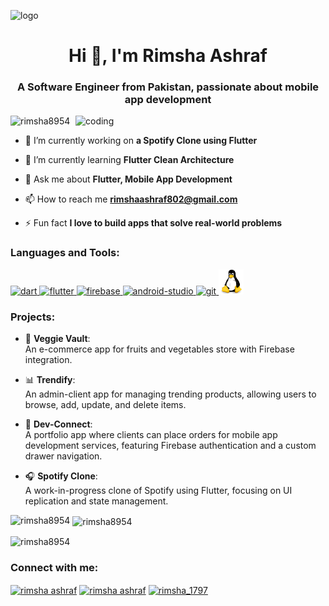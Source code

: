 ![logo](https://github.com/Rimsha8954/Rimsha8954/blob/main/Github%20Banner.png)

<h1 align="center">Hi 👋, I'm Rimsha Ashraf</h1>
<h3 align="center">A Software Engineer from Pakistan, passionate about mobile app development</h3>

<img align="right" alt="coding" width="400" src="https://cdn.dribbble.com/users/1019864/screenshots/3079099/codeloop.gif">

<p align="left"> <img src="https://komarev.com/ghpvc/?username=rimsha8954&label=Profile%20views&color=0e75b6&style=flat" alt="rimsha8954" /> </p>

- 🔭 I’m currently working on **a Spotify Clone using Flutter**

- 🌱 I’m currently learning **Flutter Clean Architecture**

- 💬 Ask me about **Flutter, Mobile App Development**

- 📫 How to reach me **rimshaashraf802@gmail.com**

- ⚡ Fun fact **I love to build apps that solve real-world problems**

<h3 align="left">Languages and Tools:</h3>
<p align="left"> 
<a href="https://dart.dev" target="_blank" rel="noreferrer"> <img src="https://www.vectorlogo.zone/logos/dartlang/dartlang-icon.svg" alt="dart" width="40" height="40"/> </a> 
<a href="https://flutter.dev" target="_blank" rel="noreferrer"> <img src="https://www.vectorlogo.zone/logos/flutterio/flutterio-icon.svg" alt="flutter" width="40" height="40"/> </a>
<a href="https://firebase.google.com/" target="_blank" rel="noreferrer"> <img src="https://www.vectorlogo.zone/logos/firebase/firebase-icon.svg" alt="firebase" width="40" height="40"/> </a>
<a href="https://developer.android.com/studio" target="_blank" rel="noreferrer"> <img src="https://uxwing.com/wp-content/themes/uxwing/download/brands-and-social-media/android-studio-icon.png" alt="android-studio" width="40" height="40"/> </a>
<a href="https://git-scm.com/" target="_blank" rel="noreferrer"> <img src="https://www.vectorlogo.zone/logos/git-scm/git-scm-icon.svg" alt="git" width="40" height="40"/> </a> 
<a href="https://www.linux.org/" target="_blank" rel="noreferrer"> <img src="https://raw.githubusercontent.com/devicons/devicon/master/icons/linux/linux-original.svg" alt="linux" width="40" height="40"/> </a> 
</p>

<h3 align="left">Projects:</h3>

- 🚀 **Veggie Vault**:  
  An e-commerce app for fruits and vegetables store with Firebase integration.  

- 📊 **Trendify**:  
  An admin-client app for managing trending products, allowing users to browse, add, update, and delete items.  

- 💼 **Dev-Connect**:  
  A portfolio app where clients can place orders for mobile app development services, featuring Firebase authentication and a custom drawer navigation.  

- 🎧 **Spotify Clone**:  
  A work-in-progress clone of Spotify using Flutter, focusing on UI replication and state management.

<p><img align="left" src="https://github-readme-stats.vercel.app/api/top-langs?username=rimsha8954&show_icons=true&locale=en&layout=compact" alt="rimsha8954" /></p>

<p>&nbsp;<img align="center" src="https://github-readme-stats.vercel.app/api?username=rimsha8954&show_icons=true&locale=en" alt="rimsha8954" /></p>

<p><img align="center" src="https://github-readme-streak-stats.herokuapp.com/?user=rimsha8954&" alt="rimsha8954" /></p>

<h3 align="left">Connect with me:</h3>
<p align="left">
<a href="https://www.linkedin.com/in/rimshaashrafcoding/" target="blank"><img align="center" src="https://raw.githubusercontent.com/rahuldkjain/github-profile-readme-generator/master/src/images/icons/Social/linked-in-alt.svg" alt="rimsha ashraf" height="30" width="40" /></a>
<a href="https://fb.com/rimsha ashraf" target="blank"><img align="center" src="https://raw.githubusercontent.com/rahuldkjain/github-profile-readme-generator/master/src/images/icons/Social/facebook.svg" alt="rimsha ashraf" height="30" width="40" /></a>
<a href="https://instagram.com/rimi_1797?utm_source=qr&igsh=NTRsbmpxOWk4emR5" target="blank"><img align="center" src="https://raw.githubusercontent.com/rahuldkjain/github-profile-readme-generator/master/src/images/icons/Social/instagram.svg" alt="rimsha_1797" height="30" width="40" /></a>
</p>
